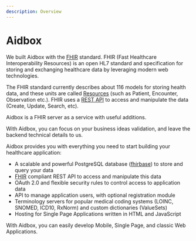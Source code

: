 ```yaml
---
description: Overview
---
```


# Aidbox

We built Aidbox with the [FHIR](http://www.hl7.org/fhir/) standard. FHIR \(Fast Healthcare Interoperability Resources\) is an open HL7 standard and specification for storing and exchanging healthcare data by leveraging modern web technologies.

The FHIR standard currently describes about 116 models for storing health data, and these units are called [Resources](http://www.hl7.org/fhir/resourcelist.html) \(such as Patient, Encounter, Observation etc.\). FHIR uses a [REST API](https://hello.aidbox.io/docs/rest-api) to access and manipulate the data \(Create, Update, Search, etc\).

Aidbox is a FHIR server as a service with useful additions.

With Aidbox, you can focus on your business ideas validation, and leave the backend technical details to us.

Aidbox provides you with everything you need to start building your healthcare application:

* A scalable and powerful PostgreSQL database \([fhirbase](http://fhirbase.github.io/)\) to store and query your data
* [FHIR](http://www.hl7.org/fhir/) compliant REST API to access and manipulate this data
* OAuth 2.0 and flexible security rules to control access to application data
* API to manage application users, with optional registration module
* Terminology servers for popular medical coding systems \(LOINC, SNOMED, ICD10, RxNorm\) and custom dictionaries \(ValueSets\)
* Hosting for Single Page Applications written in HTML and JavaScript

With Aidbox, you can easily develop Mobile, Single Page, and classic Web Applications.

